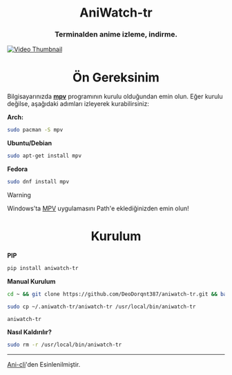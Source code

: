 <h1 align="center">
<strong> AniWatch-tr </strong>
</h1>

<h3 align="center">
    Terminalden anime izleme, indirme.
</h3>

[![Video Thumbnail](https://github.com/user-attachments/assets/8b9a9b5f-19a6-4c1c-872a-8026ed95ed1f)](https://github.com/user-attachments/assets/8b9a9b5f-19a6-4c1c-872a-8026ed95ed1f)

<h1 align="center">
    <b>Ön Gereksinim</b>
</h1>

Bilgisayarınızda [**mpv**](https://github.com/mpv-player/mpv) programının kurulu olduğundan emin olun. Eğer kurulu değilse, aşağıdaki adımları izleyerek kurabilirsiniz:

**Arch:**
```bash
sudo pacman -S mpv
```
**Ubuntu/Debian**
```bash
sudo apt-get install mpv
```
**Fedora**
```bash
sudo dnf install mpv
```

> [!WARNING]  
> Windows'ta [MPV](https://github.com/shinchiro/mpv-winbuild-cmake/releases) uygulamasını Path'e eklediğinizden emin olun!

<h1 align="center">
    <b>Kurulum</b>
</h1>

**PIP**
```bash
pip install aniwatch-tr
```

**Manual Kurulum**
```bash
cd ~ && git clone https://github.com/DeoDorqnt387/aniwatch-tr.git && bash aniwatch-tr/install.sh
```
```bash
sudo cp ~/.aniwatch-tr/aniwatch-tr /usr/local/bin/aniwatch-tr
```
```bash
aniwatch-tr
```
**Nasıl Kaldırılır?**
```bash
sudo rm -r /usr/local/bin/aniwatch-tr
```

<hr>

[Ani-cli](https://github.com/pystardust/ani-cli)'den Esinlenilmiştir.
